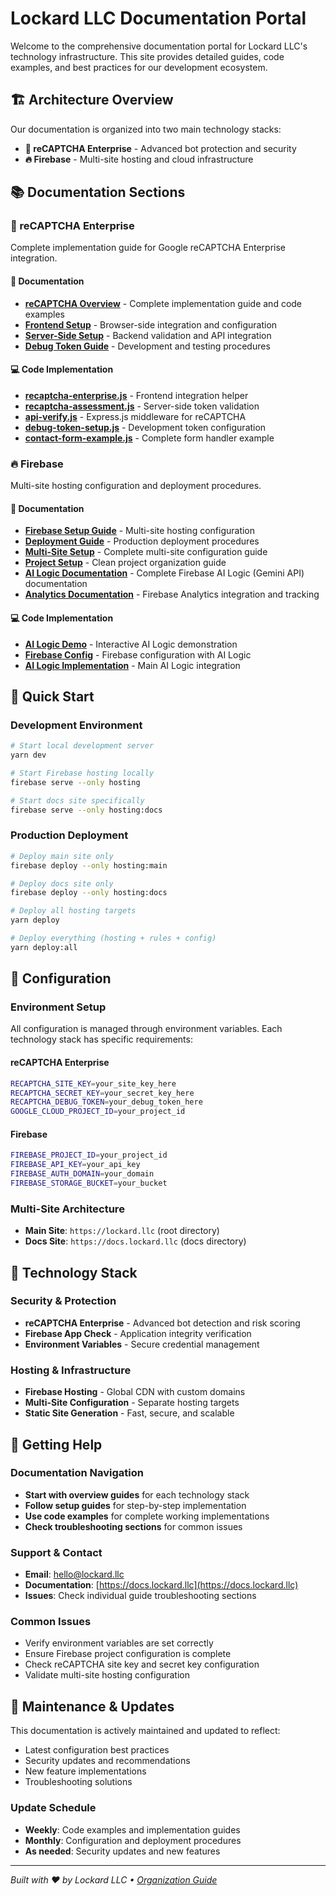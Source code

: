 # Lockard LLC Documentation Portal

Welcome to the comprehensive documentation portal for Lockard LLC's technology infrastructure. This site provides detailed guides, code examples, and best practices for our development ecosystem.

## 🏗️ Architecture Overview

Our documentation is organized into two main technology stacks:

- **🔐 reCAPTCHA Enterprise** - Advanced bot protection and security
- **🔥 Firebase** - Multi-site hosting and cloud infrastructure

## 📚 Documentation Sections

### 🔐 reCAPTCHA Enterprise
Complete implementation guide for Google reCAPTCHA Enterprise integration.

#### 📖 Documentation
- **[reCAPTCHA Overview](recaptcha/README.md)** - Complete implementation guide and code examples
- **[Frontend Setup](recaptcha/RECAPTCHA_SETUP.md)** - Browser-side integration and configuration
- **[Server-Side Setup](recaptcha/SERVER_RECAPTCHA_SETUP.md)** - Backend validation and API integration
- **[Debug Token Guide](recaptcha/DEBUG_TOKEN_GUIDE.md)** - Development and testing procedures

#### 💻 Code Implementation
- **[recaptcha-enterprise.js](recaptcha/recaptcha-enterprise.js)** - Frontend integration helper
- **[recaptcha-assessment.js](recaptcha/recaptcha-assessment.js)** - Server-side token validation
- **[api-verify.js](recaptcha/api-verify.js)** - Express.js middleware for reCAPTCHA
- **[debug-token-setup.js](recaptcha/debug-token-setup.js)** - Development token configuration
- **[contact-form-example.js](recaptcha/contact-form-example.js)** - Complete form handler example

### 🔥 Firebase
Multi-site hosting configuration and deployment procedures.

#### 📖 Documentation
- **[Firebase Setup Guide](firebase/FIREBASE_SETUP.md)** - Multi-site hosting configuration
- **[Deployment Guide](firebase/DEPLOYMENT_GUIDE.md)** - Production deployment procedures
- **[Multi-Site Setup](firebase/MULTI_SITE_SETUP.md)** - Complete multi-site configuration guide
- **[Project Setup](firebase/PROJECT_SETUP.md)** - Clean project organization guide
- **[AI Logic Documentation](ai-logic/README.md)** - Complete Firebase AI Logic (Gemini API) documentation
- **[Analytics Documentation](analytics/README.md)** - Firebase Analytics integration and tracking

#### 💻 Code Implementation
- **[AI Logic Demo](ai-logic/examples/ai-logic-demo.html)** - Interactive AI Logic demonstration
- **[Firebase Config](firebase/config.js)** - Firebase configuration with AI Logic
- **[AI Logic Implementation](assets/js/ai-logic.js)** - Main AI Logic integration

## 🚀 Quick Start

### Development Environment
```bash
# Start local development server
yarn dev

# Start Firebase hosting locally
firebase serve --only hosting

# Start docs site specifically
firebase serve --only hosting:docs
```

### Production Deployment
```bash
# Deploy main site only
firebase deploy --only hosting:main

# Deploy docs site only
firebase deploy --only hosting:docs

# Deploy all hosting targets
yarn deploy

# Deploy everything (hosting + rules + config)
yarn deploy:all
```

## 🔧 Configuration

### Environment Setup
All configuration is managed through environment variables. Each technology stack has specific requirements:

#### reCAPTCHA Enterprise
```bash
RECAPTCHA_SITE_KEY=your_site_key_here
RECAPTCHA_SECRET_KEY=your_secret_key_here
RECAPTCHA_DEBUG_TOKEN=your_debug_token_here
GOOGLE_CLOUD_PROJECT_ID=your_project_id
```

#### Firebase
```bash
FIREBASE_PROJECT_ID=your_project_id
FIREBASE_API_KEY=your_api_key
FIREBASE_AUTH_DOMAIN=your_domain
FIREBASE_STORAGE_BUCKET=your_bucket
```

### Multi-Site Architecture
- **Main Site**: `https://lockard.llc` (root directory)
- **Docs Site**: `https://docs.lockard.llc` (docs directory)

## 🎯 Technology Stack

### Security & Protection
- **reCAPTCHA Enterprise** - Advanced bot detection and risk scoring
- **Firebase App Check** - Application integrity verification
- **Environment Variables** - Secure credential management

### Hosting & Infrastructure
- **Firebase Hosting** - Global CDN with custom domains
- **Multi-Site Configuration** - Separate hosting targets
- **Static Site Generation** - Fast, secure, and scalable

## 📖 Getting Help

### Documentation Navigation
- **Start with overview guides** for each technology stack
- **Follow setup guides** for step-by-step implementation
- **Use code examples** for complete working implementations
- **Check troubleshooting sections** for common issues

### Support & Contact
- **Email**: [hello@lockard.llc](mailto:hello@lockard.llc)
- **Documentation**: [https://docs.lockard.llc](https://docs.lockard.llc)
- **Issues**: Check individual guide troubleshooting sections

### Common Issues
- Verify environment variables are set correctly
- Ensure Firebase project configuration is complete
- Check reCAPTCHA site key and secret key configuration
- Validate multi-site hosting configuration

## 🔄 Maintenance & Updates

This documentation is actively maintained and updated to reflect:
- Latest configuration best practices
- Security updates and recommendations
- New feature implementations
- Troubleshooting solutions

### Update Schedule
- **Weekly**: Code examples and implementation guides
- **Monthly**: Configuration and deployment procedures
- **As needed**: Security updates and new features

---

*Built with ❤️ by Lockard LLC • [Organization Guide](ORGANIZATION_GUIDE.md)*